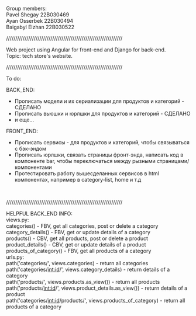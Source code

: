 Group members: <br>
Pavel Shegay 22B030469 <br>
Ayan Osserbek 22B030494 <br>
Baigabyl Elzhan 22B030522 <br>

/////////////////////////////////////////////////////////////// <br>


Web project using Angular for front-end and Django for back-end. <br>
Topic: tech store's website. <br>

/////////////////////////////////////////////////////////////// <br>

To do: <br>

BACK_END: <br>
 - Прописать модели и их сериализации для продуктов и категорий - СДЕЛАНО <br>
 - Прописать вьюшки и юрлшки для продуктов и категорий - СДЕЛАНО <br>
 - и еще... <br>

FRONT_END: <br>
 - Прописать сервисы - для продуктов и категорий, чтобы связываться с бэк-эндом <br>
 - Прописать юрлшки, связать страницы фронт-энда, написать код в компоненте bar, чтобы переключаться между рызными страницами/компонентами<br>
 - Протестировать работу вышесделанных сервисов в html компонентах, например в category-list, home и т.д <br>

<br>

/////////////////////////////////////////////////////////////// <br>

HELPFUL BACK_END INFO: <br>
views.py: <br>
    categories() - FBV, get all categories, post or delete a category <br>
    category_details() - FBV, get or update details of a category <br>
    products() - CBV, get all products, post or delete a product <br>
    product_details() - CBV, get or update details of a product <br>
    products_of_category() - FBV, get all products of a category <br>
urls.py: <br>
    path('categories/', views.categories) - return all categories <br>
    path('categories/<int:id>/', views.category_details) - return details of a category <br>
    path('products/', views.products.as_view()) - return all products <br>
    path('products/<int:id>/', views.product_details.as_view()) - return details of a product <br>
    path('categories/<int:id>/products/', views.products_of_category) - return all products of a category <br>
    

